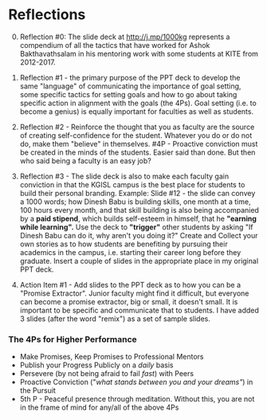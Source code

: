 
# Reflections 

0. Reflection #0: The slide deck at http://j.mp/1000kg represents a compendium of all the tactics  that have worked for Ashok Bakthavathsalam in his mentoring work with some students at KITE from 2012-2017.

1. Reflection #1 - the primary purpose of the PPT deck to develop the same "language" of communicating the importance of goal setting, some specific tactics for setting goals and how to go about taking specific action in alignment with the goals (the 4Ps). Goal setting (i.e. to become a genius) is equally important for faculties as well as students. 

2. Reflection #2 - Reinforce the thought that you as faculty are the source of creating self-confidence for the student. Whatever you do or do not do, make them "believe" in themselves. #4P - Proactive conviction must be created in the minds of the students. Easier said than done. But then who said being a faculty is an easy job? 

4. Reflection #3 - The slide deck is also to make each faculty gain conviction in that the KGISL campus is the best place for students to build their personal branding. Example: Slide #12 - the slide can convey a 1000 words; how Dinesh Babu is building skills, one month at a time, 100 hours every month, and that skill building is also being accompanied by a **paid stipend**, which builds self-esteem in himself, that he **"earning while learning".** Use the deck to **"trigger"** other students by asking "If Dinesh Babu can do it, why aren't you doing it?" Create and Collect your own stories as to how students are benefiting by pursuing their academics in the campus, i.e. starting their career long before they graduate. Insert a couple of slides in the appropriate place in my original PPT deck. 

3. Action Item #1 - Add slides to the PPT deck as to how you can be a "Promise Extractor". Junior faculty might find it difficult, but everyone can become a promise extractor, big or small, it doesn't small. It is important to be specific and communicate that to students. I have added 3 slides (after the word "remix") as a set of sample slides. 


### The 4Ps for Higher Performance

  - Make Promises, Keep Promises to Professional Mentors 
  - Publish your Progress Publicly on a _daily_ basis 
  - Persevere (by not being afraid to fail *fast*) with Peers 
  - Proactive Conviction ("_what stands between you and your dreams"_) in the Pursuit 
  - 5th P - Peaceful presence through meditation. Without this, you are not in the frame of mind for any/all of the above 4Ps

